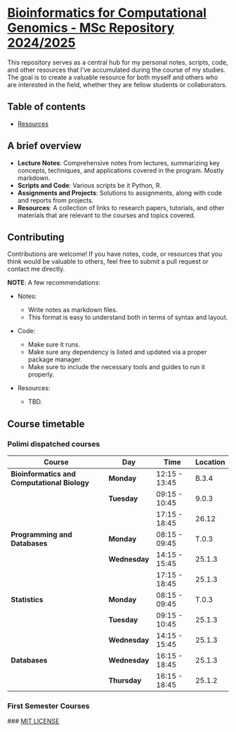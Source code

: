 # [Bioinformatics for Computational Genomics - MSc Repository 2024/2025](https://www.unimi.it/en/education/master-programme/bioinformatics-computational-genomics)

This repository serves as a central hub for my personal notes, scripts, code, and other resources that I’ve accumulated during the course of
my studies. The goal is to create a valuable resource for both myself and others who are interested in the field, whether they are fellow
students or collaborators.

## Table of contents
  - [Resources](./RESOURCES.md)

## A brief overview

- **Lecture Notes**: Comprehensive notes from lectures, summarizing key concepts, techniques, and applications covered in the program. Mostly markdown.
- **Scripts and Code**: Various scripts be it Python, R.
- **Assignments and Projects**: Solutions to assignments, along with code and reports from projects.
- **Resources**: A collection of links to research papers, tutorials, and other materials that are relevant to the courses and topics
    covered.

## Contributing

Contributions are welcome! If you have notes, code, or resources that you think would be valuable to others, feel free to submit a pull request or contact me directly.


**NOTE**:
A few recommendations:

- Notes:
  - Write notes as markdown files.
  - This format is easy to understand both in terms of syntax and layout.

- Code:
  - Make sure it runs.
  - Make sure any dependency is listed and updated via a proper package manager.
  - Make sure to include the necessary tools and guides to run it properly.

- Resources:
   - TBD.

## Course timetable

### Polimi dispatched courses

| Course                            | Day         | Time              | Location  |
|-----------------------------------|-------------|-------------------|-----------|
| **Bioinformatics and Computational Biology** | **Monday**    | 12:15 - 13:45   | B.3.4     |
|                                   | **Tuesday**  | 09:15 - 10:45     | 9.0.3     |
|                                   |             | 17:15 - 18:45     | 26.12     |
| **Programming and Databases**     | **Monday**   | 08:15 - 09:45     | T.0.3     |
|                                   | **Wednesday**| 14:15 - 15:45     | 25.1.3    |
|                                   |             | 17:15 - 18:45     | 25.1.3    |
| **Statistics**                    | **Monday**   | 08:15 - 09:45     | T.0.3     |
|                                   | **Tuesday**  | 09:15 - 10:45     | 25.1.3    |
|                                   | **Wednesday**| 14:15 - 15:45     | 25.1.3    |
| **Databases**                     | **Wednesday**| 16:15 - 18:45     | 25.1.3    |
|                                   | **Thursday** | 16:15 - 18:45     | 25.1.2    |

### First Semester Courses

### [MIT LICENSE](./LICENSE)
